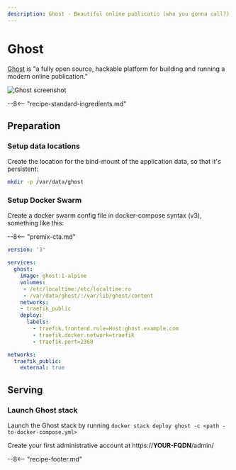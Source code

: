 ```yaml
---
description: Ghost - Beautiful online publicatio (who you gonna call?)
---
```


# Ghost

[Ghost](https://ghost.org) is "a fully open source, hackable platform for building and running a modern online publication."

![Ghost screenshot](/images/ghost.png)

--8<-- "recipe-standard-ingredients.md"

## Preparation

### Setup data locations

Create the location for the bind-mount of the application data, so that it's persistent:

```bash
mkdir -p /var/data/ghost
```

### Setup Docker Swarm

Create a docker swarm config file in docker-compose syntax (v3), something like this:

--8<-- "premix-cta.md"

```yaml
version: '3'

services:
  ghost:
    image: ghost:1-alpine
    volumes:
     - /etc/localtime:/etc/localtime:ro
     - /var/data/ghost/:/var/lib/ghost/content
    networks:
    - traefik_public
    deploy:
      labels:
        - traefik.frontend.rule=Host:ghost.example.com
        - traefik.docker.network=traefik
        - traefik.port=2368

networks:
  traefik_public:
    external: true
```

## Serving

### Launch Ghost stack

Launch the Ghost stack by running ```docker stack deploy ghost -c <path -to-docker-compose.yml>```

Create your first administrative account at https://**YOUR-FQDN**/admin/

[^1]: A default using the SQlite database takes 548k of space

--8<-- "recipe-footer.md"
